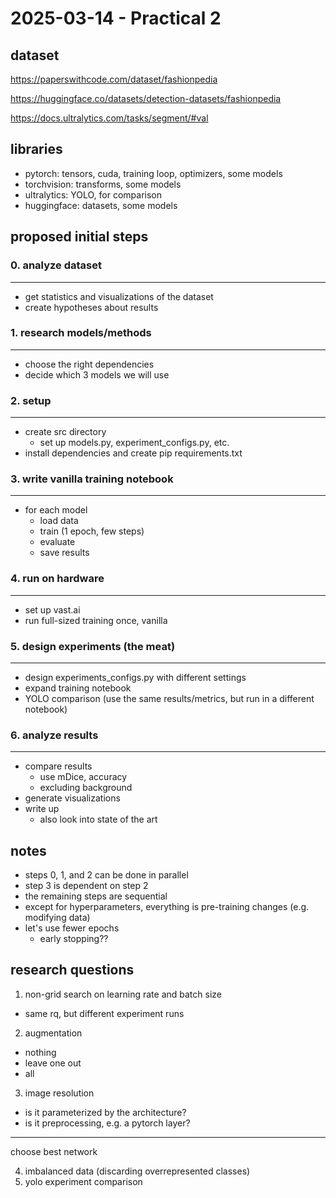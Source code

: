 # 2025-03-14 - Practical 2
## dataset
https://paperswithcode.com/dataset/fashionpedia

https://huggingface.co/datasets/detection-datasets/fashionpedia

https://docs.ultralytics.com/tasks/segment/#val

## libraries

- pytorch: tensors, cuda, training loop, optimizers, some models
- torchvision: transforms, some models
- ultralytics: YOLO, for comparison
- huggingface: datasets, some models

## proposed initial steps

###  0. analyze dataset
---
- get statistics and visualizations of the dataset
- create hypotheses about results

### 1. research models/methods
---
- choose the right dependencies
- decide which 3 models we will use

### 2. setup
---
- create src directory
  - set up models.py, experiment_configs.py, etc.
- install dependencies and create pip requirements.txt

### 3. write vanilla training notebook
---
- for each model
  - load data
  - train (1 epoch, few steps)
  - evaluate
  - save results

### 4. run on hardware
---
- set up vast.ai
- run full-sized training once, vanilla

### 5. design experiments (the meat)
---
- design experiments_configs.py with different settings
- expand training notebook
- YOLO comparison (use the same results/metrics, but run in a different notebook)

### 6. analyze results
---
- compare results
  - use mDice, accuracy
  - excluding background
- generate visualizations
- write up
  - also look into state of the art

## notes
- steps 0, 1, and 2 can be done in parallel
- step 3 is dependent on step 2
- the remaining steps are sequential
- except for hyperparameters, everything is pre-training changes (e.g. modifying data)
- let's use fewer epochs
  - early stopping??

## research questions
1. non-grid search on learning rate and batch size
  - same rq, but different experiment runs
2. augmentation
  - nothing
  - leave one out
  - all
3. image resolution
  - is it parameterized by the architecture?
  - is it preprocessing, e.g. a pytorch layer?
---
choose best network 

4. imbalanced data (discarding overrepresented classes)
5. yolo experiment comparison